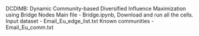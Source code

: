 DCDIMB: Dynamic Community-based Diversified Influence Maximization using Bridge Nodes
Main file - Bridge.ipynb, Download and run all the cells.
Input dataset - Email_Eu_edge_list.txt
Known communities - Email_Eu_comm.txt
